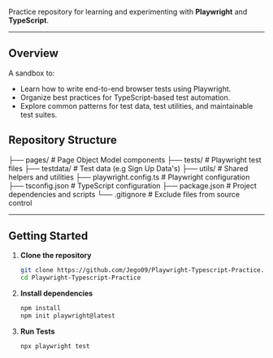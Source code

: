 Practice repository for learning and experimenting with **Playwright** and **TypeScript**.

---

##  Overview

A sandbox to:
- Learn how to write end-to-end browser tests using Playwright.
- Organize best practices for TypeScript-based test automation.
- Explore common patterns for test data, test utilities, and maintainable test suites.

##  Repository Structure

├── pages/ # Page Object Model components
├── tests/ # Playwright test files
├── testdata/ # Test data (e.g Sign Up Data's)
├── utils/ # Shared helpers and utilities
├── playwright.config.ts # Playwright configuration
├── tsconfig.json # TypeScript configuration
├── package.json # Project dependencies and scripts
└── .gitignore # Exclude files from source control


---

##  Getting Started

1. **Clone the repository**
   ```bash terminal
   git clone https://github.com/Jego09/Playwright-Typescript-Practice.git
   cd Playwright-Typescript-Practice

2. **Install dependencies**
   ```bash terminal
   npm install
   npm init playwright@latest
   
3. **Run Tests**
   ```bash terminal
   npx playwright test

   
